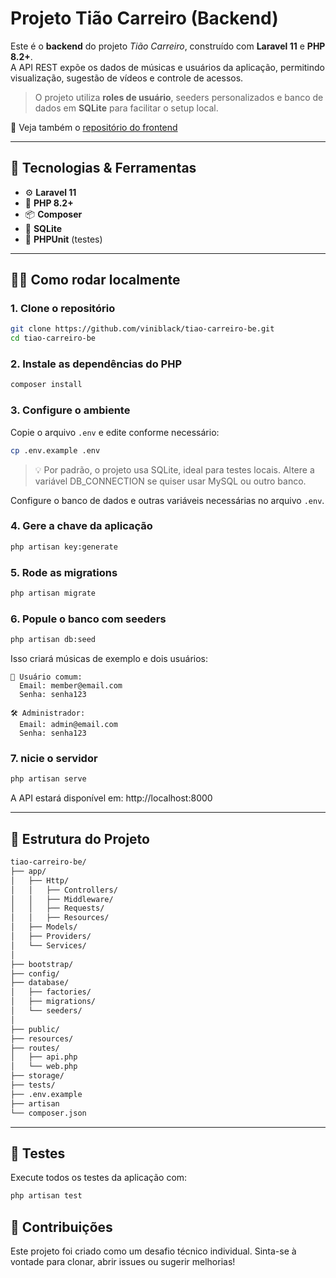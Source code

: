 # Projeto Tião Carreiro (Backend)

Este é o **backend** do projeto _Tião Carreiro_, construído com **Laravel 11** e **PHP 8.2+**.  
A API REST expõe os dados de músicas e usuários da aplicação, permitindo visualização, sugestão de vídeos e controle de acessos.

> O projeto utiliza **roles de usuário**, seeders personalizados e banco de dados em **SQLite** para facilitar o setup local.

🔗 Veja também o [repositório do frontend](https://github.com/viniblack/tiao-carreiro-fe)

---

## 🚀 Tecnologias & Ferramentas

- ⚙️ **Laravel 11**
- 🐘 **PHP 8.2+**
- 📦 **Composer**
- 🧾 **SQLite**
- 🧪 **PHPUnit** (testes)

---

## 🧑‍💻 Como rodar localmente

### 1. Clone o repositório

```bash
git clone https://github.com/viniblack/tiao-carreiro-be.git
cd tiao-carreiro-be
```

### 2. Instale as dependências do PHP

```bash
composer install
```

### 3. Configure o ambiente
Copie o arquivo `.env` e edite conforme necessário:
```bash
cp .env.example .env
```
> 💡 Por padrão, o projeto usa SQLite, ideal para testes locais.
Altere a variável DB_CONNECTION se quiser usar MySQL ou outro banco.

Configure o banco de dados e outras variáveis necessárias no arquivo `.env`.

### 4. Gere a chave da aplicação

```bash
php artisan key:generate
```

### 5. Rode as migrations

```bash
php artisan migrate
```

### 6. Popule o banco com seeders

```bash
php artisan db:seed
```

Isso criará músicas de exemplo e dois usuários:

```text
👤 Usuário comum:
  Email: member@email.com
  Senha: senha123

🛠️ Administrador:
  Email: admin@email.com
  Senha: senha123
```

### 7. nicie o servidor

```bash
php artisan serve
```

A API estará disponível em: http://localhost:8000

---

## 📁 Estrutura do Projeto

```bash
tiao-carreiro-be/
├── app/
│   ├── Http/
│   │   ├── Controllers/
│   │   ├── Middleware/
│   │   ├── Requests/
│   │   ├── Resources/
│   ├── Models/
│   ├── Providers/
│   └── Services/
│
├── bootstrap/
├── config/
├── database/
│   ├── factories/
│   ├── migrations/
│   └── seeders/
│
├── public/
├── resources/
├── routes/
│   ├── api.php
│   └── web.php
├── storage/
├── tests/
├── .env.example
├── artisan
└── composer.json
```

---

## 🧪 Testes

Execute todos os testes da aplicação com:

```bash
php artisan test
```

## 🙌 Contribuições

Este projeto foi criado como um desafio técnico individual.
Sinta-se à vontade para clonar, abrir issues ou sugerir melhorias!

